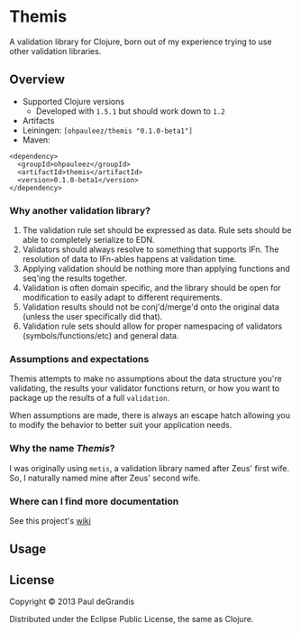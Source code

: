 Themis
=======

A validation library for Clojure, born out of my experience trying to use
other validation libraries.

Overview
---------

 * Supported Clojure versions
   * Developed with `1.5.1` but should work down to `1.2`
 * Artifacts
  * Leiningen: `[ohpauleez/themis "0.1.0-beta1"]`
  * Maven:

```
<dependency>
  <groupId>ohpauleez</groupId>
  <artifactId>themis</artifactId>
  <version>0.1.0-beta1</version>
</dependency>
```

### Why another validation library?

1. The validation rule set should be expressed as data.
   Rule sets should be able to completely serialize to EDN.
2. Validators should always resolve to something that supports IFn.
   The resolution of data to IFn-ables happens at validation time.
3. Applying validation should be nothing more than applying functions
   and seq'ing the results together.
4. Validation is often domain specific, and the library should be open
   for modification to easily adapt to different requirements.
5. Validation results should not be conj'd/merge'd onto the original data
   (unless the user specifically did that).
6. Validation rule sets should allow for proper namespacing of
   validators (symbols/functions/etc) and general data.

### Assumptions and expectations

Themis attempts to make no assumptions about the data structure you're
validating, the results your validator functions return, or how
you want to package up the results of a full `validation`.

When assumptions are made, there is always an escape hatch allowing
you to modify the behavior to better suit your application needs.

### Why the name *Themis*?

I was originally using `metis`, a validation library named after Zeus'
first wife.  So, I naturally named mine after Zeus' second wife.

### Where can I find more documentation

See this project's [wiki](https://github.com/ohpauleez/themis/wiki)


Usage
------

License
--------

Copyright © 2013 Paul deGrandis

Distributed under the Eclipse Public License, the same as Clojure.

